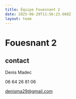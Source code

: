 ```yaml
---
title: Équipe Fouesnant 2
date: 2025-06-20T11:56:23.668Z
layout: team
---
```


# Fouesnant 2



## contact 

Denis Madec

06 64 26 81 06

denisma29@gmail.com

